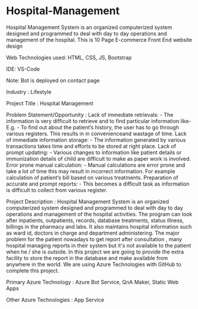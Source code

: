 # Hospital-Management
Hospital Management System is an organized computerized system designed and programmed to deal with day to day operations and management of the hospital.
This is 10 Page E-commerce Front End website design

Web Technologies used: HTML, CSS, JS, Bootstrap

IDE: VS-Code

Note: Bot is deployed on contact page

Industry :
Lifestyle

Project Title :
Hospital Management

Problem Statement/Opportunity :
Lack of immediate retrievals: -
The information is very difficult to retrieve and to find particular information like- E.g. - To find out about the patient’s history, the user has to go through various registers. This results in in convenienceand wastage of time.
Lack of immediate information storage: -
The information generated by various transactions takes time and efforts to be stored at right place.
Lack of prompt updating: -
Various changes to information like patient details or immunization details of child are difficult to make as paper work is involved.
Error prone manual calculation: -
Manual calculations are error prone and take a lot of time this may result in incorrect information. For example calculation of patient’s bill based on various treatments.
Preparation of accurate and prompt reports: -
This becomes a difficult task as information is difficult to collect from various register.

Project Description :
Hospital Management System is an organized computerized system designed and programmed to deal with day to day operations and management of the hospital activities. The program can look after inpatients, outpatients, records, database treatments, status illness, billings in the pharmacy and labs. It also maintains hospital information such as ward id, doctors in charge and department administering. The major problem for the patient nowadays to get report after consultation , many hospital managing reports in their system but it's not available to the patient when he / she is outside. In this project we are going to provide the extra facility to store the report in the database and make available from anywhere in the world. We are using Azure Technologies with GitHub to complete this project.

Primary Azure Technology :
Azure Bot Service, QnA Maker, Static Web Apps

Other Azure Technologies : App Service


